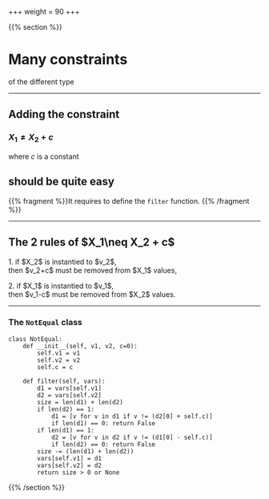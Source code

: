 +++
weight = 90
+++


{{% section %}}

# Many constraints
of the different type

---

## Adding the constraint 

### $X_1\neq X_2 + c$
where $c$ is a constant
## should be quite easy

{{% fragment %}}It requires to define the `filter` function. {{% /fragment %}}

---

<section data-noprocess>
<h2>The 2 rules of $X_1\neq X_2 + c$</h2>
<p class="fragment">1. if $X_2$ is instantied to $v_2$, </br>then $v_2+c$ must be removed from $X_1$ values,</p>
<p class="fragment">2. if $X_1$ is instantied to $v_1$, </br>then $v_1-c$ must be removed from $X_2$ values.</p>


<!--</section> to bind to the next section tag-->

---

### The `NotEqual` class
```python{1-5|7-9|11-13|14-16|18,19|10,17,20}
class NotEqual:
    def __init__(self, v1, v2, c=0):
        self.v1 = v1
        self.v2 = v2
        self.c = c

    def filter(self, vars):
        d1 = vars[self.v1]
        d2 = vars[self.v2]
        size = len(d1) + len(d2)
        if len(d2) == 1:
            d1 = [v for v in d1 if v != (d2[0] + self.c)]
            if len(d1) == 0: return False
        if len(d1) == 1:
            d2 = [v for v in d2 if v != (d1[0] - self.c)]
            if len(d2) == 0: return False
        size -= (len(d1) + len(d2))
        vars[self.v1] = d1
        vars[self.v2] = d2
        return size > 0 or None
```

{{% /section %}}